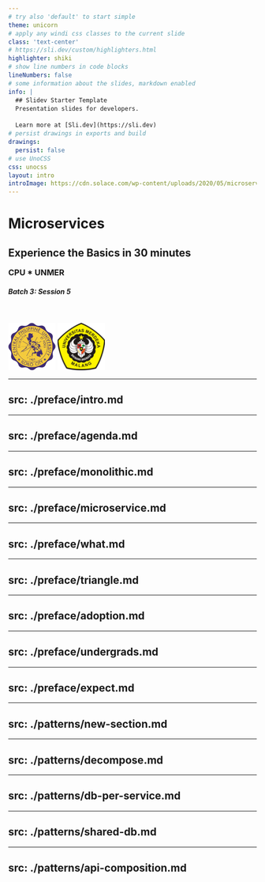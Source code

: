 ```yaml
---
# try also 'default' to start simple
theme: unicorn
# apply any windi css classes to the current slide
class: 'text-center'
# https://sli.dev/custom/highlighters.html
highlighter: shiki
# show line numbers in code blocks
lineNumbers: false
# some information about the slides, markdown enabled
info: |
  ## Slidev Starter Template
  Presentation slides for developers.

  Learn more at [Sli.dev](https://sli.dev)
# persist drawings in exports and build
drawings:
  persist: false
# use UnoCSS
css: unocss
layout: intro
introImage: https://cdn.solace.com/wp-content/uploads/2020/05/microservices-300x300.png
---
```


# Microservices

## Experience the Basics in 30 minutes

### CPU * UNMER

##### Batch 3: Session 5

<div id="logos">
  <img alt="cpu" src="cpu.png" /> <img alt="unmer" src="unmer.png" />
</div>

<style>
  #logos {
    display: inline;
  }

  #logos img {
    display: inline;
    margin-top: 32px;
    width: 96px !important;
    height: 96px !important;
  }

  h3 {
    margin-top: 16px;
  }
</style>

---
src: ./preface/intro.md
---
---
src: ./preface/agenda.md
---
---
src: ./preface/monolithic.md
---
---
src: ./preface/microservice.md
---
---
src: ./preface/what.md
---
---
src: ./preface/triangle.md
---
---
src: ./preface/adoption.md
---
---
src: ./preface/undergrads.md
---
---
src: ./preface/expect.md
---

---
src: ./patterns/new-section.md
---
---
src: ./patterns/decompose.md
---
---
src: ./patterns/db-per-service.md
---
---
src: ./patterns/shared-db.md
---
---
src: ./patterns/api-composition.md
---
